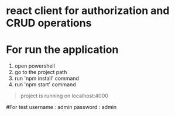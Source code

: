 # react client for authorization and CRUD operations
# For run the application 
1. open powershell
2. go to the project path
3. run 'npm install' command
4. run 'npm start' command 
> project is running on localhost:4000

#For test
username : admin
password : admin


